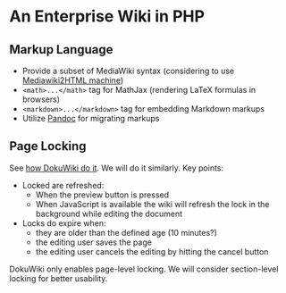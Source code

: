 An Enterprise Wiki in PHP
==========================

Markup Language
----------------
- Provide a subset of MediaWiki syntax (considering to use [Mediawiki2HTML machine](http://johbuc6.coconia.net/doku.php/mediawiki2html_machine/code))
- `<math>...</math>` tag for MathJax (rendering LaTeX formulas in browsers)
- `<markdown>...</markdown>` tag for embedding Markdown markups
- Utilize [Pandoc](http://johnmacfarlane.net/pandoc/) for migrating markups

Page Locking
-------------
See [how DokuWiki do it](http://www.dokuwiki.org/locking). We will do it similarly. 
Key points: 

- Locked are refreshed:
  - When the preview button is pressed
  - When JavaScript is available the wiki will refresh the lock in the background while editing the document
- Locks do expire when:
  - they are older than the defined age (10 minutes?)
  - the editing user saves the page
  - the editing user cancels the editing by hitting the cancel button

DokuWiki only enables page-level locking. We will consider section-level locking for better usability. 
